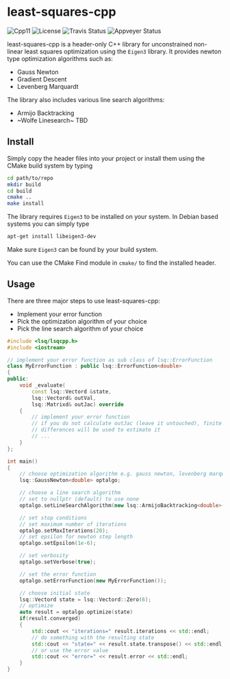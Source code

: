 # least-squares-cpp

![Cpp11](https://img.shields.io/badge/C%2B%2B-11-blue.svg)
![License](https://img.shields.io/packagist/l/doctrine/orm.svg)
![Travis Status](https://travis-ci.org/Rookfighter/least-squares-cpp.svg?branch=master)
![Appveyer Status](https://ci.appveyor.com/api/projects/status/y62egiabuk9ubie4?svg=true)

least-squares-cpp is a header-only C++ library for unconstrained non-linear
least squares optimization using the ```Eigen3``` library. It provides newton
type optimization algorithms such as:

* Gauss Newton
* Gradient Descent
* Levenberg Marquardt

The library also includes various line search algorithms:

* Armijo Backtracking
* ~Wolfe Linesearch~ TBD

## Install

Simply copy the header files into your project or install them using
the CMake build system by typing

```bash
cd path/to/repo
mkdir build
cd build
cmake ..
make install
```

The library requires ```Eigen3``` to be installed on your system.
In Debian based systems you can simply type

```bash
apt-get install libeigen3-dev
```

Make sure ```Eigen3``` can be found by your build system.

You can use the CMake Find module in ```cmake/``` to find the installed header.

## Usage

There are three major steps to use least-squares-cpp:

* Implement your error function
* Pick the optimization algorithm of your choice
* Pick the line search algorithm of your choice

```cpp
#include <lsq/lsqcpp.h>
#include <iostream>

// implement your error function as sub class of lsq::ErrorFunction
class MyErrorFunction : public lsq::ErrorFunction<double>
{
public:
    void _evaluate(
        const lsq::Vectord &state,
        lsq::Vectord& outVal,
        lsq::Matrixd& outJac) override
    {
        // implement your error function
        // if you do not calculate outJac (leave it untouched), finite
        // differences will be used to estimate it
        // ...
    }
};

int main()
{
    // choose optimization algorithm e.g. gauss newton, levenberg marquardt, etc.
    lsq::GaussNewton<double> optalgo;

    // choose a line search algorithm
    // set to nullptr (default) to use none
    optalgo.setLineSearchAlgorithm(new lsq::ArmijoBacktracking<double>());

    // set stop conditions
    // set maximum number of iterations
    optalgo.setMaxIterations(20);
    // set epsilon for newton step length
    optalgo.setEpsilon(1e-6);

    // set verbosity
    optalgo.setVerbose(true);

    // set the error function
    optalgo.setErrorFunction(new MyErrorFunction());

    // choose initial state
    lsq::Vectord state = lsq::Vectord::Zero(6);
    // optimize
    auto result = optalgo.optimize(state)
    if(result.converged)
    {
        std::cout << "iterations=" result.iterations << std::endl;
        // do something with the resulting state
        std::cout << "state=" << result.state.transpose() << std::endl;
        // or use the error value
        std::cout << "error=" << result.error << std::endl;
    }
}
```
